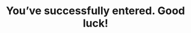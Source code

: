 ---
layout: entered
id: entered
permalink: /entered/
nav: false

title: You’ve successfully entered. Good luck!
meta-title: You’ve successfully entered. Good luck!
intro: Lorem ipsum dolor sit amet, consectetur adipisicing elit. Voluptates, natus modi accusamus debitis assumenda magnam quo voluptatum quaerat nemo maiores molestiae soluta blanditiis amet in omnis harum, est! Consequatur, nesciunt.
cta:
  text: Download the app
  link: https://www.bromptonbikehire.com/page/bbh-app
---